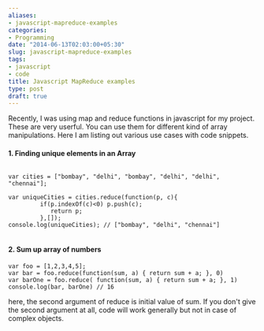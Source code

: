 ```yaml
---
aliases:
- javascript-mapreduce-examples
categories:
- Programming
date: "2014-06-13T02:03:00+05:30"
slug: javascript-mapreduce-examples
tags:
- javascript
- code
title: Javascript MapReduce examples
type: post
draft: true
---
```

Recently, I was using map and reduce functions in javascript for my project. These are very userful. You can use them for different kind of array manipulations. Here I am listing out various use cases with code snippets.
<!--more-->

#### 1.  Finding unique elements in an Array

<pre><code class="javascript">
var cities = ["bombay", "delhi", "bombay", "delhi", "delhi", "chennai"];

var uniqueCities = cities.reduce(function(p, c){
         if(p.indexOf(c)<0) p.push(c);
            return p;
         },[]);
console.log(uniqueCities); // ["bombay", "delhi", "chennai"]

</code></pre>

#### 2. Sum up array of numbers


```
var foo = [1,2,3,4,5];
var bar = foo.reduce(function(sum, a) { return sum + a; }, 0)
var barOne = foo.reduce( function(sum, a) { return sum + a; }, 1)
console.log(bar, barOne) // 16
```

here, the second argument of reduce is initial value of sum. If you don't give the second argument at all, code will work generally but not in case of complex objects.
